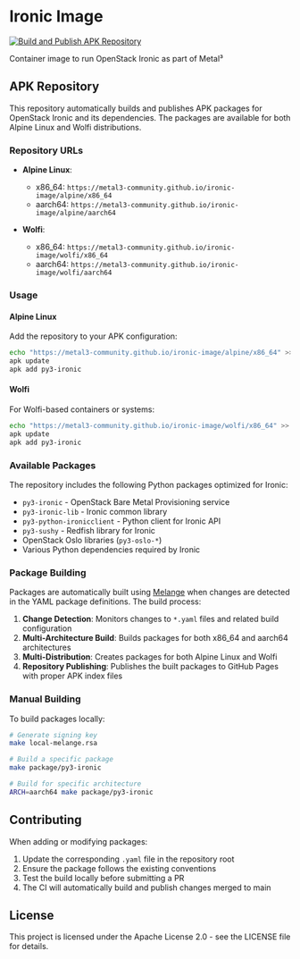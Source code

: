 # Ironic Image

[![Build and Publish APK Repository](https://github.com/metal3-community/ironic-image/actions/workflows/build-and-publish.yaml/badge.svg)](https://github.com/metal3-community/ironic-image/actions/workflows/build-and-publish.yaml)

Container image to run OpenStack Ironic as part of Metal³

## APK Repository

This repository automatically builds and publishes APK packages for OpenStack Ironic and its dependencies. The packages are available for both Alpine Linux and Wolfi distributions.

### Repository URLs

- **Alpine Linux**:
  - x86_64: `https://metal3-community.github.io/ironic-image/alpine/x86_64`
  - aarch64: `https://metal3-community.github.io/ironic-image/alpine/aarch64`

- **Wolfi**:
  - x86_64: `https://metal3-community.github.io/ironic-image/wolfi/x86_64`
  - aarch64: `https://metal3-community.github.io/ironic-image/wolfi/aarch64`

### Usage

#### Alpine Linux

Add the repository to your APK configuration:

```bash
echo "https://metal3-community.github.io/ironic-image/alpine/x86_64" >> /etc/apk/repositories
apk update
apk add py3-ironic
```

#### Wolfi

For Wolfi-based containers or systems:

```bash
echo "https://metal3-community.github.io/ironic-image/wolfi/x86_64" >> /etc/apk/repositories
apk update
apk add py3-ironic
```

### Available Packages

The repository includes the following Python packages optimized for Ironic:

- `py3-ironic` - OpenStack Bare Metal Provisioning service
- `py3-ironic-lib` - Ironic common library
- `py3-python-ironicclient` - Python client for Ironic API
- `py3-sushy` - Redfish library for Ironic
- OpenStack Oslo libraries (`py3-oslo-*`)
- Various Python dependencies required by Ironic

### Package Building

Packages are automatically built using [Melange](https://github.com/chainguard-dev/melange) when changes are detected in the YAML package definitions. The build process:

1. **Change Detection**: Monitors changes to `*.yaml` files and related build configuration
2. **Multi-Architecture Build**: Builds packages for both x86_64 and aarch64 architectures
3. **Multi-Distribution**: Creates packages for both Alpine Linux and Wolfi
4. **Repository Publishing**: Publishes the built packages to GitHub Pages with proper APK index files

### Manual Building

To build packages locally:

```bash
# Generate signing key
make local-melange.rsa

# Build a specific package
make package/py3-ironic

# Build for specific architecture
ARCH=aarch64 make package/py3-ironic
```

## Contributing

When adding or modifying packages:

1. Update the corresponding `.yaml` file in the repository root
2. Ensure the package follows the existing conventions
3. Test the build locally before submitting a PR
4. The CI will automatically build and publish changes merged to main

## License

This project is licensed under the Apache License 2.0 - see the LICENSE file for details.
